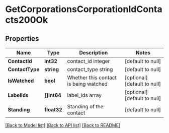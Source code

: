 # GetCorporationsCorporationIdContacts200Ok

## Properties
Name | Type | Description | Notes
------------ | ------------- | ------------- | -------------
**ContactId** | **int32** | contact_id integer | [default to null]
**ContactType** | **string** | contact_type string | [default to null]
**IsWatched** | **bool** | Whether this contact is being watched | [optional] [default to null]
**LabelIds** | **[]int64** | label_ids array | [optional] [default to null]
**Standing** | **float32** | Standing of the contact | [default to null]

[[Back to Model list]](../README.md#documentation-for-models) [[Back to API list]](../README.md#documentation-for-api-endpoints) [[Back to README]](../README.md)

